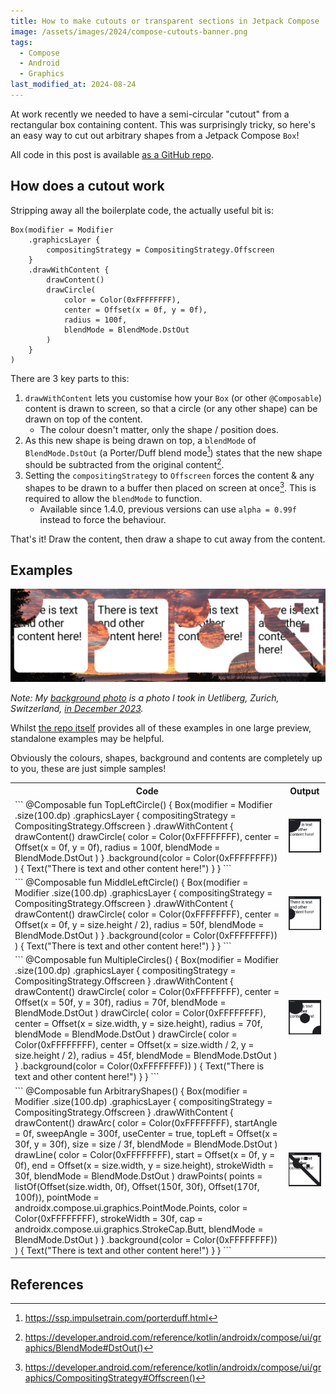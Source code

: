 ```yaml
---
title: How to make cutouts or transparent sections in Jetpack Compose
image: /assets/images/2024/compose-cutouts-banner.png
tags:
  - Compose
  - Android
  - Graphics
last_modified_at: 2024-08-24
---
```


At work recently we needed to have a semi-circular "cutout" from a rectangular box containing content. This was surprisingly tricky, so here's an easy way to cut out arbitrary shapes from a Jetpack Compose `Box`!

All code in this post is available [as a GitHub repo](https://github.com/JakeSteam/ComposeCutoutsPOC/blob/main/app/src/main/java/uk/co/jakelee/composetestbed/ComposeIndents.kt).

## How does a cutout work

Stripping away all the boilerplate code, the actually useful bit is:

```
Box(modifier = Modifier
    .graphicsLayer {
        compositingStrategy = CompositingStrategy.Offscreen
    }
    .drawWithContent {
        drawContent()
        drawCircle(
            color = Color(0xFFFFFFFF),
            center = Offset(x = 0f, y = 0f),
            radius = 100f,
            blendMode = BlendMode.DstOut
        )
    }
)
```

There are 3 key parts to this:

1. `drawWithContent` lets you customise how your `Box` (or other `@Composable`) content is drawn to screen, so that a circle (or any other shape) can be drawn on top of the content.
   - The colour doesn't matter, only the shape / position does.
2. As this new shape is being drawn on top, a `blendMode` of `BlendMode.DstOut` (a Porter/Duff blend mode[^porterduff]) states that the new shape should be subtracted from the original content[^dstout].
3. Setting the `compositingStrategy` to `Offscreen` forces the content & any shapes to be drawn to a buffer then placed on screen at once[^compositing]. This is required to allow the `blendMode` to function.
   - Available since 1.4.0, previous versions can use `alpha = 0.99f` instead to force the behaviour.

That's it! Draw the content, then draw a shape to cut away from the content.

[^porterduff]: <https://ssp.impulsetrain.com/porterduff.html>
[^dstout]: <https://developer.android.com/reference/kotlin/androidx/compose/ui/graphics/BlendMode#DstOut()>
[^compositing]: <https://developer.android.com/reference/kotlin/androidx/compose/ui/graphics/CompositingStrategy#Offscreen()>

## Examples

[![](/assets/images/2024/compose-cutouts-all.png)](/assets/images/2024/compose-cutouts-all.png)

_Note: My [background photo](https://github.com/JakeSteam/ComposeCutoutsPOC/blob/main/app/src/main/res/drawable/sample.jpg) is a photo I took in Uetliberg, Zurich, Switzerland, [in December 2023](https://jakelee.co.uk/zurich-reviews/#uetliberg-lookout-tower-)._

Whilst [the repo itself](https://github.com/JakeSteam/ComposeCutoutsPOC/blob/main/app/src/main/java/uk/co/jakelee/composetestbed/ComposeIndents.kt) provides all of these examples in one large preview, standalone examples may be helpful.

Obviously the colours, shapes, background and contents are completely up to you, these are just simple samples!

<table>
  <tr>
    <th>Code</th>
    <th>Output</th>
  </tr>
  <tr>
    <td markdown="1">
```
@Composable
fun TopLeftCircle() {
    Box(modifier = Modifier
        .size(100.dp)
        .graphicsLayer {
            compositingStrategy = CompositingStrategy.Offscreen
        }
        .drawWithContent {
            drawContent()
            drawCircle(
                color = Color(0xFFFFFFFF),
                center = Offset(x = 0f, y = 0f),
                radius = 100f,
                blendMode = BlendMode.DstOut
            )
        }
        .background(color = Color(0xFFFFFFFF))
    ) {
        Text("There is text and other content here!")
    }
}
```
</td>
    <td>
      <a href="/assets/images/2024/compose-cutouts-topleft.png"><img src="/assets/images/2024/compose-cutouts-topleft.png" alt="Top left circle cutout"></a>
    </td>
  </tr>
  <tr>
    <td markdown="1">
```
@Composable
fun MiddleLeftCircle() {
    Box(modifier = Modifier
        .size(100.dp)
        .graphicsLayer {
            compositingStrategy = CompositingStrategy.Offscreen
        }
        .drawWithContent {
            drawContent()
            drawCircle(
                color = Color(0xFFFFFFFF),
                center = Offset(x = 0f, y = size.height / 2),
                radius = 50f,
                blendMode = BlendMode.DstOut
            )
        }
        .background(color = Color(0xFFFFFFFF))
    ) {
        Text("There is text and other content here!")
    }
}
```
</td>
    <td>
      <a href="/assets/images/2024/compose-cutouts-middleleft.png"><img src="/assets/images/2024/compose-cutouts-middleleft.png" alt="Middle left circle cutout"></a>
    </td>
  </tr>

  <tr>
    <td markdown="1">
```
@Composable
fun MultipleCircles() {
    Box(modifier = Modifier
        .size(100.dp)
        .graphicsLayer {
            compositingStrategy = CompositingStrategy.Offscreen
        }
        .drawWithContent {
            drawContent()
            drawCircle(
                color = Color(0xFFFFFFFF),
                center = Offset(x = 50f, y = 30f),
                radius = 70f,
                blendMode = BlendMode.DstOut
            )
            drawCircle(
                color = Color(0xFFFFFFFF),
                center = Offset(x = size.width, y = size.height),
                radius = 70f,
                blendMode = BlendMode.DstOut
            )
            drawCircle(
                color = Color(0xFFFFFFFF),
                center = Offset(x = size.width / 2, y = size.height / 2),
                radius = 45f,
                blendMode = BlendMode.DstOut
            )
        }
        .background(color = Color(0xFFFFFFFF))
    ) {
        Text("There is text and other content here!")
    }
}
```
</td>
    <td>
      <a href="/assets/images/2024/compose-cutouts-multiple.png"><img src="/assets/images/2024/compose-cutouts-multiple.png" alt="Multiple circles as cutouts"></a>
    </td>
  </tr>

  <tr>
    <td markdown="1">
```
@Composable
fun ArbitraryShapes() {
    Box(modifier = Modifier
        .size(100.dp)
        .graphicsLayer {
            compositingStrategy = CompositingStrategy.Offscreen
        }
        .drawWithContent {
            drawContent()
            drawArc(
                color = Color(0xFFFFFFFF),
                startAngle = 0f,
                sweepAngle = 300f,
                useCenter = true,
                topLeft = Offset(x = 30f, y = 30f),
                size = size / 3f,
                blendMode = BlendMode.DstOut
            )
            drawLine(
                color = Color(0xFFFFFFFF),
                start = Offset(x = 0f, y = 0f),
                end = Offset(x = size.width, y = size.height),
                strokeWidth = 30f,
                blendMode = BlendMode.DstOut
            )
            drawPoints(
                points = listOf(Offset(size.width, 0f), Offset(150f, 30f), Offset(170f, 100f)),
                pointMode = androidx.compose.ui.graphics.PointMode.Points,
                color = Color(0xFFFFFFFF),
                strokeWidth = 30f,
                cap = androidx.compose.ui.graphics.StrokeCap.Butt,
                blendMode = BlendMode.DstOut
            )
        }
        .background(color = Color(0xFFFFFFFF))
    ) {
        Text("There is text and other content here!")
    }
}
```
</td>
    <td>
      <a href="/assets/images/2024/compose-cutouts-arbitrary.png"><img src="/assets/images/2024/compose-cutouts-arbitrary.png" alt="Arbitrary shapes as cutouts"></a>
    </td>
  </tr>
  
</table>

## References
